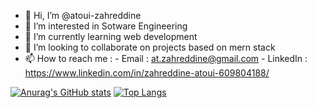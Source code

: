 - 👋 Hi, I’m @atoui-zahreddine
- 👀 I’m interested in Sotware Engineering
- 🌱 I’m currently learning web development 
- 💞️ I’m looking to collaborate on projects based on mern stack 
- 📫 How to reach me : - Email : at.zahreddine@gmail.com 
                       - LinkedIn : https://www.linkedin.com/in/zahreddine-atoui-609804188/






[![Anurag's GitHub stats](https://github-readme-stats.vercel.app/api?username=atoui-zahreddine&theme=radical)](https://github.com/anuraghazra/github-readme-stats)
[![Top Langs](https://github-readme-stats.vercel.app/api/top-langs/?username=atoui-zahreddine&theme=radical&layout=compact)](https://github.com/anuraghazra/github-readme-stats)








<!---
atoui-zahreddine/atoui-zahreddine is a ✨ special ✨ repository because its `README.md` (this file) appears on your GitHub profile.
You can click the Preview link to take a look at your changes.
--->
